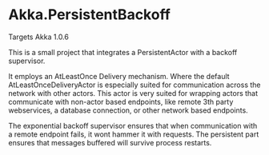 # Akka.PersistentBackoff

Targets Akka 1.0.6

This is a small project that integrates a PersistentActor with a backoff supervisor.

It employs an AtLeastOnce Delivery mechanism. 
Where the default AtLeastOnceDeliveryActor is especially suited for communication across the network with other actors. This actor is very suited 
for wrapping actors that communicate with non-actor based endpoints, like remote 3th party webservices, a database connection, or other network 
based endpoints. 

The exponential backoff supervisor ensures that when communication with a remote endpoint fails, it wont hammer it with requests.
The persistent part ensures that messages buffered will survive process restarts.